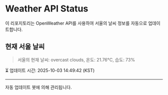 
# Weather API Status

이 리포지토리는 OpenWeather API를 사용하여 서울의 날씨 정보를 자동으로 업데이트합니다.

## 현재 서울 날씨
> 서울의 현재 날씨: overcast clouds, 온도: 21.76°C, 습도: 73%

⏳ 업데이트 시간: 2025-10-03 14:49:42 (KST)

---
자동 업데이트 봇에 의해 관리됩니다.
